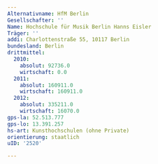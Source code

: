 ```yaml
---
Alternativname: HfM Berlin
Gesellschafter: ''
Name: Hochschule für Musik Berlin Hanns Eisler
Träger: ''
addi: Charlottenstraße 55, 10117 Berlin
bundesland: Berlin
drittmittel:
  2010:
    absolut: 92736.0
    wirtschaft: 0.0
  2011:
    absolut: 160911.0
    wirtschaft: 160911.0
  2012:
    absolut: 335211.0
    wirtschaft: 16070.0
gps-la: 52.513.777
gps-lo: 13.391.257
hs-art: Kunsthochschulen (ohne Private)
orientierung: staatlich
uID: '2520'

---
```


